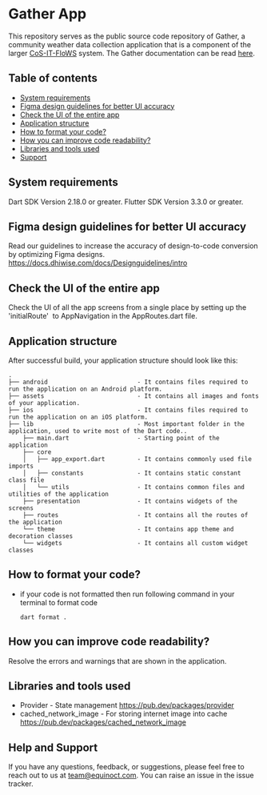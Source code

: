 # Gather App

This repository serves as the public source code repository of Gather, a community weather data collection application that is a component of the larger [CoS-IT-FloWS](https://cos-it-flows-documentation.readthedocs.io/en/latest/) system. The Gather documentation can be read [here](https://gather-documentation.readthedocs.io/en/latest/).

## Table of contents
- [System requirements](#system-requirements)
- [Figma design guidelines for better UI accuracy](#figma-design-guideline-for-better-accuracy)
- [Check the UI of the entire app](#app-navigations)
- [Application structure](#project-structure)
- [How to format your code?](#how-you-can-do-code-formatting)
- [How you can improve code readability?](#how-you-can-improve-the-readability-of-code)
- [Libraries and tools used](#libraries-and-tools-used)
- [Support](#support)

## System requirements

Dart SDK Version 2.18.0 or greater.
Flutter SDK Version 3.3.0 or greater.

## Figma design guidelines for better UI accuracy

Read our guidelines to increase the accuracy of design-to-code conversion by optimizing Figma designs.
https://docs.dhiwise.com/docs/Designguidelines/intro

## Check the UI of the entire app

Check the UI of all the app screens from a single place by setting up the 'initialRoute'  to AppNavigation in the AppRoutes.dart file.

## Application structure

After successful build, your application structure should look like this:

```
.
├── android                         - It contains files required to run the application on an Android platform.
├── assets                          - It contains all images and fonts of your application.
├── ios                             - It contains files required to run the application on an iOS platform.
├── lib                             - Most important folder in the application, used to write most of the Dart code..
    ├── main.dart                   - Starting point of the application
    ├── core
    │   ├── app_export.dart         - It contains commonly used file imports
    │   ├── constants               - It contains static constant class file
    │   └── utils                   - It contains common files and utilities of the application
    ├── presentation                - It contains widgets of the screens 
    ├── routes                      - It contains all the routes of the application
    └── theme                       - It contains app theme and decoration classes
    └── widgets                     - It contains all custom widget classes
```

## How to format your code?

- if your code is not formatted then run following command in your terminal to format code
  ```
  dart format .
  ```

## How you can improve code readability?

Resolve the errors and warnings that are shown in the application.

## Libraries and tools used

- Provider - State management
  https://pub.dev/packages/provider
- cached_network_image - For storing internet image into cache
  https://pub.dev/packages/cached_network_image

## Help and Support

If you have any questions, feedback, or suggestions, please feel free to reach out to us at <team@equinoct.com>. You can raise an issue in the issue tracker.
